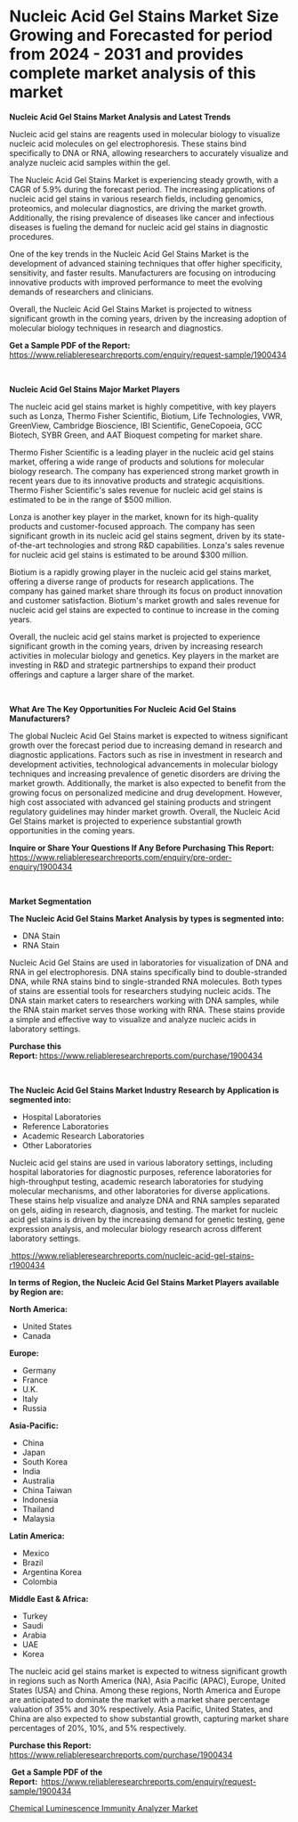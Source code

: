 <p><h1>Nucleic Acid Gel Stains Market Size Growing and Forecasted for period from 2024 - 2031 and provides complete market analysis of this market</h1></p><p><strong>Nucleic Acid Gel Stains Market Analysis and Latest Trends</strong></p>
<p><p>Nucleic acid gel stains are reagents used in molecular biology to visualize nucleic acid molecules on gel electrophoresis. These stains bind specifically to DNA or RNA, allowing researchers to accurately visualize and analyze nucleic acid samples within the gel.</p><p>The Nucleic Acid Gel Stains Market is experiencing steady growth, with a CAGR of 5.9% during the forecast period. The increasing applications of nucleic acid gel stains in various research fields, including genomics, proteomics, and molecular diagnostics, are driving the market growth. Additionally, the rising prevalence of diseases like cancer and infectious diseases is fueling the demand for nucleic acid gel stains in diagnostic procedures.</p><p>One of the key trends in the Nucleic Acid Gel Stains Market is the development of advanced staining techniques that offer higher specificity, sensitivity, and faster results. Manufacturers are focusing on introducing innovative products with improved performance to meet the evolving demands of researchers and clinicians.</p><p>Overall, the Nucleic Acid Gel Stains Market is projected to witness significant growth in the coming years, driven by the increasing adoption of molecular biology techniques in research and diagnostics.</p></p>
<p><strong>Get a Sample PDF of the Report:&nbsp;</strong> <a href="https://www.reliableresearchreports.com/enquiry/request-sample/1900434">https://www.reliableresearchreports.com/enquiry/request-sample/1900434</a></p>
<p>&nbsp;</p>
<p><strong>Nucleic Acid Gel Stains Major Market Players</strong></p>
<p><p>The nucleic acid gel stains market is highly competitive, with key players such as Lonza, Thermo Fisher Scientific, Biotium, Life Technologies, VWR, GreenView, Cambridge Bioscience, IBI Scientific, GeneCopoeia, GCC Biotech, SYBR Green, and AAT Bioquest competing for market share.</p><p>Thermo Fisher Scientific is a leading player in the nucleic acid gel stains market, offering a wide range of products and solutions for molecular biology research. The company has experienced strong market growth in recent years due to its innovative products and strategic acquisitions. Thermo Fisher Scientific's sales revenue for nucleic acid gel stains is estimated to be in the range of $500 million.</p><p>Lonza is another key player in the market, known for its high-quality products and customer-focused approach. The company has seen significant growth in its nucleic acid gel stains segment, driven by its state-of-the-art technologies and strong R&D capabilities. Lonza's sales revenue for nucleic acid gel stains is estimated to be around $300 million.</p><p>Biotium is a rapidly growing player in the nucleic acid gel stains market, offering a diverse range of products for research applications. The company has gained market share through its focus on product innovation and customer satisfaction. Biotium's market growth and sales revenue for nucleic acid gel stains are expected to continue to increase in the coming years.</p><p>Overall, the nucleic acid gel stains market is projected to experience significant growth in the coming years, driven by increasing research activities in molecular biology and genetics. Key players in the market are investing in R&D and strategic partnerships to expand their product offerings and capture a larger share of the market.</p></p>
<p>&nbsp;</p>
<p><strong>What Are The Key Opportunities For Nucleic Acid Gel Stains Manufacturers?</strong></p>
<p><p>The global Nucleic Acid Gel Stains market is expected to witness significant growth over the forecast period due to increasing demand in research and diagnostic applications. Factors such as rise in investment in research and development activities, technological advancements in molecular biology techniques and increasing prevalence of genetic disorders are driving the market growth. Additionally, the market is also expected to benefit from the growing focus on personalized medicine and drug development. However, high cost associated with advanced gel staining products and stringent regulatory guidelines may hinder market growth. Overall, the Nucleic Acid Gel Stains market is projected to experience substantial growth opportunities in the coming years.</p></p>
<p><strong>Inquire or Share Your Questions If Any Before Purchasing This Report:</strong> <a href="https://www.reliableresearchreports.com/enquiry/pre-order-enquiry/1900434">https://www.reliableresearchreports.com/enquiry/pre-order-enquiry/1900434</a></p>
<p>&nbsp;</p>
<p><strong>Market Segmentation</strong></p>
<p><strong>The Nucleic Acid Gel Stains Market Analysis by types is segmented into:</strong></p>
<p><ul><li>DNA Stain</li><li>RNA Stain</li></ul></p>
<p><p>Nucleic Acid Gel Stains are used in laboratories for visualization of DNA and RNA in gel electrophoresis. DNA stains specifically bind to double-stranded DNA, while RNA stains bind to single-stranded RNA molecules. Both types of stains are essential tools for researchers studying nucleic acids. The DNA stain market caters to researchers working with DNA samples, while the RNA stain market serves those working with RNA. These stains provide a simple and effective way to visualize and analyze nucleic acids in laboratory settings.</p></p>
<p><strong>Purchase this Report:&nbsp;</strong><a href="https://www.reliableresearchreports.com/purchase/1900434">https://www.reliableresearchreports.com/purchase/1900434</a></p>
<p>&nbsp;</p>
<p><strong>The Nucleic Acid Gel Stains Market Industry Research by Application is segmented into:</strong></p>
<p><ul><li>Hospital Laboratories</li><li>Reference Laboratories</li><li>Academic Research Laboratories</li><li>Other Laboratories</li></ul></p>
<p><p>Nucleic acid gel stains are used in various laboratory settings, including hospital laboratories for diagnostic purposes, reference laboratories for high-throughput testing, academic research laboratories for studying molecular mechanisms, and other laboratories for diverse applications. These stains help visualize and analyze DNA and RNA samples separated on gels, aiding in research, diagnosis, and testing. The market for nucleic acid gel stains is driven by the increasing demand for genetic testing, gene expression analysis, and molecular biology research across different laboratory settings.</p></p>
<p><a href="https://www.reliableresearchreports.com/nucleic-acid-gel-stains-r1900434">&nbsp;https://www.reliableresearchreports.com/nucleic-acid-gel-stains-r1900434</a></p>
<p><strong>In terms of Region, the Nucleic Acid Gel Stains Market Players available by Region are:</strong></p>
<p>
    <p> <strong> North America: </strong>
        <ul>
            <li>United States</li>
            <li>Canada</li>
        </ul>
        </p> 
    <p> <strong> Europe: </strong>
        <ul>
            <li>Germany</li>
            <li>France</li>
            <li>U.K.</li>
            <li>Italy</li>
            <li>Russia</li>
        </ul>
        </p> 
    <p> <strong> Asia-Pacific: </strong>
        <ul>
            <li>China</li>
            <li>Japan</li>
            <li>South Korea</li>
            <li>India</li>
            <li>Australia</li>
            <li>China Taiwan</li>
            <li>Indonesia</li>
            <li>Thailand</li>
            <li>Malaysia</li>
        </ul>
        </p> 
    <p> <strong> Latin America: </strong>
        <ul>
            <li>Mexico</li>
            <li>Brazil</li>
            <li>Argentina Korea</li>
            <li>Colombia</li>
        </ul>
        </p> 
    <p> <strong> Middle East & Africa: </strong>
        <ul>
            <li>Turkey</li>
            <li>Saudi</li>
            <li>Arabia</li>
            <li>UAE</li>
            <li>Korea</li>
        </ul>
    </p>
    </p>
<p><p>The nucleic acid gel stains market is expected to witness significant growth in regions such as North America (NA), Asia Pacific (APAC), Europe, United States (USA) and China. Among these regions, North America and Europe are anticipated to dominate the market with a market share percentage valuation of 35% and 30% respectively. Asia Pacific, United States, and China are also expected to show substantial growth, capturing market share percentages of 20%, 10%, and 5% respectively.</p></p>
<p><strong>Purchase this Report: </strong><a href="https://www.reliableresearchreports.com/purchase/1900434">https://www.reliableresearchreports.com/purchase/1900434</a></p>
<p>&nbsp;<strong>Get a Sample PDF of the Report:&nbsp;&nbsp;</strong><a href="https://www.reliableresearchreports.com/enquiry/request-sample/1900434">https://www.reliableresearchreports.com/enquiry/request-sample/1900434</a></p>
<p><strong></strong></p>
<p><p><a href="https://view.publitas.com/reportprime-1/chemical-luminescence-immunity-analyzer-market-insights-into-market-cagr-market-trends-and-growth-strategies/">Chemical Luminescence Immunity Analyzer Market</a></p></p>